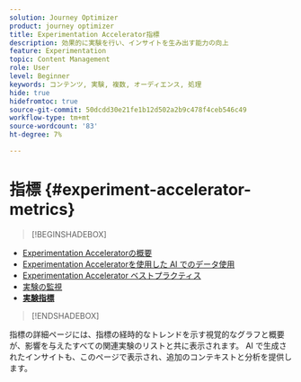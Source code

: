 ```yaml
---
solution: Journey Optimizer
product: journey optimizer
title: Experimentation Accelerator指標
description: 効果的に実験を行い、インサイトを生み出す能力の向上
feature: Experimentation
topic: Content Management
role: User
level: Beginner
keywords: コンテンツ, 実験, 複数, オーディエンス, 処理
hide: true
hidefromtoc: true
source-git-commit: 50dcdd30e21fe1b12d502a2b9c478f4ceb546c49
workflow-type: tm+mt
source-wordcount: '83'
ht-degree: 7%

---
```


# 指標 {#experiment-accelerator-metrics}

>[!BEGINSHADEBOX]

* [Experimentation Acceleratorの概要](experiment-accelerator.md)
* [Experimentation Acceleratorを使用した AI でのデータ使用](experiment-accelerator-security.md)
* [Experimentation Accelerator ベストプラクティス](experiment-accelerator-best-practices.md)
* [実験の監視](experiment-accelerator-monitor.md)
* **[実験指標](experiment-accelerator-metrics.md)**

>[!ENDSHADEBOX]

指標の詳細ページには、指標の経時的なトレンドを示す視覚的なグラフと概要が、影響を与えたすべての関連実験のリストと共に表示されます。 AI で生成されたインサイトも、このページで表示され、追加のコンテキストと分析を提供します。

